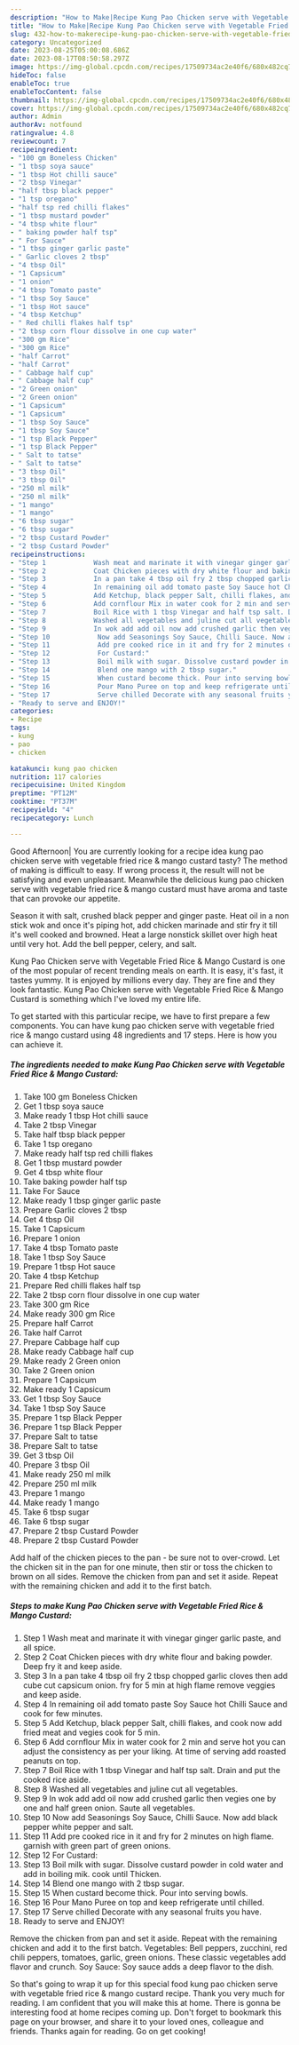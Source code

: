 ```yaml
---
description: "How to Make|Recipe Kung Pao Chicken serve with Vegetable Fried Rice &amp;amp; Mango Custard {That is Delicious"
title: "How to Make|Recipe Kung Pao Chicken serve with Vegetable Fried Rice &amp;amp; Mango Custard {That is Delicious"
slug: 432-how-to-makerecipe-kung-pao-chicken-serve-with-vegetable-fried-rice-and-amp-mango-custard-that-is-delicious
category: Uncategorized
date: 2023-08-25T05:00:08.686Z
date: 2023-08-17T08:50:58.297Z
image: https://img-global.cpcdn.com/recipes/17509734ac2e40f6/680x482cq70/kung-pao-chicken-serve-with-vegetable-fried-rice-mango-custard-recipe-main-photo.jpg
hideToc: false
enableToc: true
enableTocContent: false
thumbnail: https://img-global.cpcdn.com/recipes/17509734ac2e40f6/680x482cq70/kung-pao-chicken-serve-with-vegetable-fried-rice-mango-custard-recipe-main-photo.jpg
cover: https://img-global.cpcdn.com/recipes/17509734ac2e40f6/680x482cq70/kung-pao-chicken-serve-with-vegetable-fried-rice-mango-custard-recipe-main-photo.jpg
author: Admin
authorAv: notfound
ratingvalue: 4.8
reviewcount: 7
recipeingredient:
- "100 gm Boneless Chicken"
- "1 tbsp soya sauce"
- "1 tbsp Hot chilli sauce"
- "2 tbsp Vinegar"
- "half tbsp black pepper"
- "1 tsp oregano"
- "half tsp red chilli flakes"
- "1 tbsp mustard powder"
- "4 tbsp white flour"
- " baking powder half tsp"
- " For Sauce"
- "1 tbsp ginger garlic paste"
- " Garlic cloves 2 tbsp"
- "4 tbsp Oil"
- "1 Capsicum"
- "1 onion"
- "4 tbsp Tomato paste"
- "1 tbsp Soy Sauce"
- "1 tbsp Hot sauce"
- "4 tbsp Ketchup"
- " Red chilli flakes half tsp"
- "2 tbsp corn flour dissolve in one cup water"
- "300 gm Rice"
- "300 gm Rice"
- "half Carrot"
- "half Carrot"
- " Cabbage half cup"
- " Cabbage half cup"
- "2 Green onion"
- "2 Green onion"
- "1 Capsicum"
- "1 Capsicum"
- "1 tbsp Soy Sauce"
- "1 tbsp Soy Sauce"
- "1 tsp Black Pepper"
- "1 tsp Black Pepper"
- " Salt to tatse"
- " Salt to tatse"
- "3 tbsp Oil"
- "3 tbsp Oil"
- "250 ml milk"
- "250 ml milk"
- "1 mango"
- "1 mango"
- "6 tbsp sugar"
- "6 tbsp sugar"
- "2 tbsp Custard Powder"
- "2 tbsp Custard Powder"
recipeinstructions:
- "Step 1            Wash meat and marinate it with vinegar ginger garlic paste, and all spice."
- "Step 2            Coat Chicken pieces with dry white flour and baking powder. Deep fry it and keep aside."
- "Step 3            In a pan take 4 tbsp oil fry 2 tbsp chopped garlic cloves then add cube cut capsicum onion. fry for 5 min at high flame remove veggies and keep aside."
- "Step 4            In remaining oil add tomato paste Soy Sauce hot Chilli Sauce and cook for few minutes."
- "Step 5            Add Ketchup, black pepper Salt, chilli flakes, and cook now add fried meat and vegies cook for 5 min."
- "Step 6            Add cornflour Mix in water cook for 2 min and serve hot you can adjust the consistency as per your liking. At time of serving add roasted peanuts on top."
- "Step 7            Boil Rice with 1 tbsp Vinegar and half tsp salt. Drain and put the cooked rice aside."
- "Step 8            Washed all vegetables and juline cut all vegetables."
- "Step 9            In wok add add oil now add crushed garlic then vegies one by one and half green onion. Saute all vegetables."
- "Step 10            Now add Seasonings Soy Sauce, Chilli Sauce. Now add black pepper white pepper and salt."
- "Step 11            Add pre cooked rice in it and fry for 2 minutes on high flame. garnish with green part of green onions."
- "Step 12            For Custard:"
- "Step 13            Boil milk with sugar. Dissolve custard powder in cold water and add in boiling mik. cook until Thicken."
- "Step 14            Blend one mango with 2 tbsp sugar."
- "Step 15            When custard become thick. Pour into serving bowls."
- "Step 16            Pour Mano Puree on top and keep refrigerate until chilled."
- "Step 17            Serve chilled Decorate with any seasonal fruits you have."
- "Ready to serve and ENJOY!"
categories:
- Recipe
tags:
- kung
- pao
- chicken

katakunci: kung pao chicken 
nutrition: 117 calories
recipecuisine: United Kingdom
preptime: "PT12M"
cooktime: "PT37M"
recipeyield: "4"
recipecategory: Lunch

---
```



Good Afternoon| You are currently looking for a recipe idea kung pao chicken serve with vegetable fried rice &amp; mango custard tasty? The method of making is difficult to easy. If wrong process it, the result will not be satisfying and even unpleasant. Meanwhile the delicious kung pao chicken serve with vegetable fried rice &amp; mango custard must have aroma and taste that can provoke our appetite.





Season it with salt, crushed black pepper and ginger paste. Heat oil in a non stick wok and once it&#39;s piping hot, add chicken marinade and stir fry it till it&#39;s well cooked and browned. Heat a large nonstick skillet over high heat until very hot. Add the bell pepper, celery, and salt.

Kung Pao Chicken serve with Vegetable Fried Rice &amp; Mango Custard is one of the most popular of recent trending meals on earth. It is easy, it's fast, it tastes yummy. It is enjoyed by millions every day. They are fine and they look fantastic. Kung Pao Chicken serve with Vegetable Fried Rice &amp; Mango Custard is something which I've loved my entire life.


To get started with this particular recipe, we have to first prepare a few components. You can have kung pao chicken serve with vegetable fried rice &amp; mango custard using 48 ingredients and 17 steps. Here is how you can achieve it.

<!--inarticleads1-->

##### The ingredients needed to make Kung Pao Chicken serve with Vegetable Fried Rice &amp; Mango Custard:

1. Take 100 gm Boneless Chicken
1. Get 1 tbsp soya sauce
1. Make ready 1 tbsp Hot chilli sauce
1. Take 2 tbsp Vinegar
1. Take half tbsp black pepper
1. Take 1 tsp oregano
1. Make ready half tsp red chilli flakes
1. Get 1 tbsp mustard powder
1. Get 4 tbsp white flour
1. Take  baking powder half tsp
1. Take  For Sauce
1. Make ready 1 tbsp ginger garlic paste
1. Prepare  Garlic cloves 2 tbsp
1. Get 4 tbsp Oil
1. Take 1 Capsicum
1. Prepare 1 onion
1. Take 4 tbsp Tomato paste
1. Take 1 tbsp Soy Sauce
1. Prepare 1 tbsp Hot sauce
1. Take 4 tbsp Ketchup
1. Prepare  Red chilli flakes half tsp
1. Take 2 tbsp corn flour dissolve in one cup water
1. Take 300 gm Rice
1. Make ready 300 gm Rice
1. Prepare half Carrot
1. Take half Carrot
1. Prepare  Cabbage half cup
1. Make ready  Cabbage half cup
1. Make ready 2 Green onion
1. Take 2 Green onion
1. Prepare 1 Capsicum
1. Make ready 1 Capsicum
1. Get 1 tbsp Soy Sauce
1. Take 1 tbsp Soy Sauce
1. Prepare 1 tsp Black Pepper
1. Prepare 1 tsp Black Pepper
1. Prepare  Salt to tatse
1. Prepare  Salt to tatse
1. Get 3 tbsp Oil
1. Prepare 3 tbsp Oil
1. Make ready 250 ml milk
1. Prepare 250 ml milk
1. Prepare 1 mango
1. Make ready 1 mango
1. Take 6 tbsp sugar
1. Take 6 tbsp sugar
1. Prepare 2 tbsp Custard Powder
1. Prepare 2 tbsp Custard Powder


Add half of the chicken pieces to the pan - be sure not to over-crowd. Let the chicken sit in the pan for one minute, then stir or toss the chicken to brown on all sides. Remove the chicken from pan and set it aside. Repeat with the remaining chicken and add it to the first batch. 

<!--inarticleads2-->

##### Steps to make Kung Pao Chicken serve with Vegetable Fried Rice &amp; Mango Custard:

1. Step 1            Wash meat and marinate it with vinegar ginger garlic paste, and all spice.
1. Step 2            Coat Chicken pieces with dry white flour and baking powder. Deep fry it and keep aside.
1. Step 3            In a pan take 4 tbsp oil fry 2 tbsp chopped garlic cloves then add cube cut capsicum onion. fry for 5 min at high flame remove veggies and keep aside.
1. Step 4            In remaining oil add tomato paste Soy Sauce hot Chilli Sauce and cook for few minutes.
1. Step 5            Add Ketchup, black pepper Salt, chilli flakes, and cook now add fried meat and vegies cook for 5 min.
1. Step 6            Add cornflour Mix in water cook for 2 min and serve hot you can adjust the consistency as per your liking. At time of serving add roasted peanuts on top.
1. Step 7            Boil Rice with 1 tbsp Vinegar and half tsp salt. Drain and put the cooked rice aside.
1. Step 8            Washed all vegetables and juline cut all vegetables.
1. Step 9            In wok add add oil now add crushed garlic then vegies one by one and half green onion. Saute all vegetables.
1. Step 10            Now add Seasonings Soy Sauce, Chilli Sauce. Now add black pepper white pepper and salt.
1. Step 11            Add pre cooked rice in it and fry for 2 minutes on high flame. garnish with green part of green onions.
1. Step 12            For Custard:
1. Step 13            Boil milk with sugar. Dissolve custard powder in cold water and add in boiling mik. cook until Thicken.
1. Step 14            Blend one mango with 2 tbsp sugar.
1. Step 15            When custard become thick. Pour into serving bowls.
1. Step 16            Pour Mano Puree on top and keep refrigerate until chilled.
1. Step 17            Serve chilled Decorate with any seasonal fruits you have.
1. Ready to serve and ENJOY!

Remove the chicken from pan and set it aside. Repeat with the remaining chicken and add it to the first batch. Vegetables: Bell peppers, zucchini, red chili peppers, tomatoes, garlic, green onions. These classic vegetables add flavor and crunch. Soy Sauce: Soy sauce adds a deep flavor to the dish. 

So that's going to wrap it up for this special food kung pao chicken serve with vegetable fried rice &amp; mango custard recipe. Thank you very much for reading. I am confident that you will make this at home. There is gonna be interesting food at home recipes coming up. Don't forget to bookmark this page on your browser, and share it to your loved ones, colleague and friends. Thanks again for reading. Go on get cooking!
